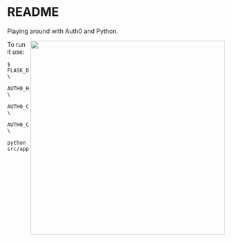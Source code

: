 # README

Playing around with Auth0 and Python.

<img src="https://cloud.githubusercontent.com/assets/12800/25068176/776c47de-2231-11e7-9950-114f21adc2a3.gif" width="450" align="right">

To run it use:

```
$ FLASK_DEBUG="1" \
    AUTH0_HOST="USERNAME.auth0.com" \
    AUTH0_CLIENT_ID="..." \
    AUTH0_CLIENT_SECRET="..." \
    python src/application.py
```
